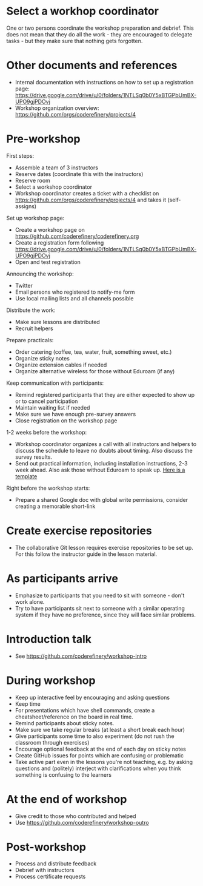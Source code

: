 

# Select a workhop coordinator

One or two persons coordinate the workshop preparation and debrief. This does
not mean that they do all the work - they are encouraged to delegate tasks -
but they make sure that nothing gets forgotten.


# Other documents and references

- Internal documentation with instructions on how to set up
  a registration page: https://drive.google.com/drive/u/0/folders/1NTLSq0b0Y5xBTGPbUmBX-UPO9gjPDOvj
- Workshop organization overview: https://github.com/orgs/coderefinery/projects/4


# Pre-workshop

First steps:
- Assemble a team of 3 instructors
- Reserve dates (coordinate this with the instructors)
- Reserve room
- Select a workshop coordinator
- Workshop coordinator creates a ticket with a checklist on https://github.com/orgs/coderefinery/projects/4 and takes it (self-assigns)

Set up workshop page:
- Create a workshop page on https://github.com/coderefinery/coderefinery.org
- Create a registration form following https://drive.google.com/drive/u/0/folders/1NTLSq0b0Y5xBTGPbUmBX-UPO9gjPDOvj
- Open and test registration

Announcing the workshop:
- Twitter
- Email persons who registered to notify-me form
- Use local mailing lists and all channels possible

Distribute the work:
- Make sure lessons are distributed
- Recruit helpers

Prepare practicals:
- Order catering (coffee, tea, water, fruit, something sweet, etc.)
- Organize sticky notes
- Organize extension cables if needed
- Organize alternative wireless for those without Eduroam (if any)

Keep communication with participants:
- Remind registered participants that they are either expected to show up or to cancel participation
- Maintain waiting list if needed
- Make sure we have enough pre-survey answers
- Close registration on the workshop page

1-2 weeks before the workshop:
- Workshop coordinator organizes a call with all instructors and helpers to discuss the schedule to leave no doubts about timing. Also
  discuss the survey results.
- Send out practical information, including installation instructions, 2-3 week ahead. Also ask those without Eduroam to speak up.
  [Here is a template](templates/practical-info-to-participants.txt)

Right before the workshop starts:
- Prepare a shared Google doc with global write permissions, consider creating a memorable short-link


# Create exercise repositories

- The collaborative Git lesson requires exercise repositories to
  be set up. For this follow the instructor guide in the lesson material.


# As participants arrive

- Emphasize to participants that you need to sit with someone - don't work alone.
- Try to have participants sit next to someone with a similar operating
  system if they have no preference, since they will face similar
  problems.


# Introduction talk

- See https://github.com/coderefinery/workshop-intro


# During workshop

- Keep up interactive feel by encouraging and asking questions
- Keep time
- For presentations which have shell commands, create a
  cheatsheet/reference on the board in real time.
- Remind participants about sticky notes.
- Make sure we take regular breaks (at least a short break each hour)
- Give participants some time to also experiment (do not rush the classroom through exercises)
- Encourage optional feedback at the end of each day on sticky notes
- Create GitHub issues for points which are confusing or problematic
- Take active part even in the lessons you're not teaching, e.g. by asking
  questions and (politely) interject with clarifications when you think
  something is confusing to the learners


# At the end of workshop

- Give credit to those who contributed and helped
- Use https://github.com/coderefinery/workshop-outro


# Post-workshop

- Process and distribute feedback
- Debrief with instructors
- Process certificate requests

